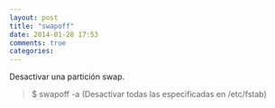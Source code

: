 ```yaml
---
layout: post
title: "swapoff"
date: 2014-01-28 17:53
comments: true
categories: 
---
```

Desactivar una partición swap.

>$ swapoff -a (Desactivar todas las especificadas en /etc/fstab)


